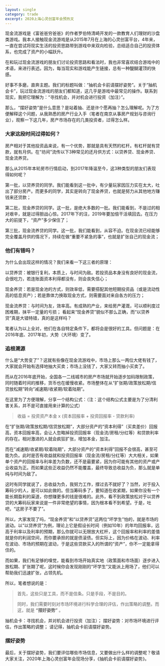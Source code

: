 ```yaml
---
layout: single
category: trade
excerpt: 2020上海心灵创富年会预热文
---  
```


现金流游戏是《富爸爸穷爸爸》的作者罗伯特清崎开发的一款教育人们理财的沙盘类游戏。我本人接触现金流游戏是从2015年7月在上海的心灵创富平台，4年来，一直在尝试将现实生活的投资思路带到游戏中来双向检验，总结适合自己的投资体系，也完成了资产的小幅跃升。

在和玩过现金流游戏的朋友们讨论投资思路和看法时，我也非常喜欢结合游戏中的术语，来进行表述。因为，每当现实和游戏能产生链接，总有一种醍醐灌顶的快感。

好事不多磨，直奔主题。我们的标题叫做：“抽机会卡前请摆好姿势”。关于“抽机会卡”，玩过现金流游戏的朋友们都知道，这几乎是游戏中最常见的操作。联系到现实，我把它理解为：“寻找机会，并对机会进行投资（加注）”。

那么，“摆好姿势”是什么意思？是站着抽、还是许个愿再抽？怎么理解呢。为了方便解释这个问题，从我熟悉的房产行业入手（笔者在南京从事房产规划与咨询行业），观察一下这几年，房产市场存在的几类投资者，过得怎么样。

### 大家这段时间过得如何？
房产相对于其他投资品来说，有一个优势，那就是具有天然的杠杆。有杠杆就有贷款，就有月供。在“坊间”流传以下3种常见的还月供方式：以贷养贷、现金养贷、现金流养贷。

那么从2015年本轮房市行情启动，到2017年降温至今，这3种类型的朋友们表现得如何呢？

第一批，以贷养贷的同学。我们能看到这一批中，有少量玩家因压力实在太大，吐出了部分房产。而更多的同学，其实是转向了现金养贷，也就是努力从其他地方赚钱来还贷款；

第二批，现金养贷的同学。这一批，是绝大多数的一批。我们能看到，不是过的相对艰辛，就是过得胆战心惊。2017年下的注，2019年要加倍干活填回去。在压力大的前提下，“资产”多少保住了；

第三批，现金流养贷的同学。这一批，我们能看到，从容不迫。在现金流已经能够完全覆盖月供的情况下，持续在做“重要不紧急的事”，也就是扩张自己的现金流；

### 他们有错吗？
为什么会出现这样的情况？我们来看一下这三者的原理：

以贷养贷：被银行复利，本质上，与时间为敌。若投资品本身没有良好的现金流，会很吃力，若连账面资本利得都没有，则会丧失信心；

现金养贷：若是现金池的方式，则效率低，需要搭配其他短期投资品（或是流动性高的低息资产）；若是靠体力换取现金方式，则需要面对来自各方的压力；

现金流养贷：与时间为友，效率高。有成熟的产业，来给房产灌溉，可以顺利度过困难期，抹平一定量的亏损；
看起来“现金养贷”貌似不那么正确，而“以贷养贷”真是大错特错，真的是这样吗？

笔者认为以上全对，他们在各自特定条件下，都将会是很好的工具。但问题是：在2016年底、2017年初，大势（大环境）变了。

### 追根溯源
什么是“大势变了”？这就有些像在现金流游戏中，市场上那么一两位大佬有钱了，大家就会开始有选择地抽大买卖；市场上没钱了，大家又转而抽小买卖了。

而从在2016年底开始，全国各一二线城市的房产市场就开始逐步加码限制政策，同时随着时间的推移，货币也在缓慢收紧。市场整体在从“扩张期/政策放松期/信贷放松期”转向“减速期/收紧期/软着陆期”。

在这里为了方便理解，分享一个结构公式：（注：这个结构公式主要是为了分清利害关系，并不是可直接用来计算的公式）

>收益 = 投资资产本金 x (资本回报率 + 投资回报率 - 贷款利率)

在“扩张期/政策放松期/信贷放松期”，大部分资产的“资本利得”（买卖差价）回报高，资本回报率高，会让人忽略掉投资回报率（现金流/房租/分红等）和贷款利率的存在。相对激进的人就会疯狂扩张，增加本金，加注。

而在“减速期/收紧期/软着陆期”，大部分资产的“资本利得”回报不会很高，甚至可能为负。此时是否有收益就和投资回报率（现金流/房租/分红等）大大相关，如果单个资产的回报率与利率差为负数，还不是最要紧，因为你可能有其他的资产或产业收益为正。而如果这些正收益仍然不能覆盖，最终导致总收益为负，那么就是单纯与时间为敌了。

这时有同学就说了，总收益为负，我努力工作，撑过去不就好了？当然，对于投入筹码少的人，是可以如此做的。但当筹码多了，要知道在收紧期，如果你没有一个能长期盈利的渠道，你想赚更多的钱是很难的。此外，看不到政策放松对于以贷养贷的大筹码玩家来说是一件非常绝望的事情，因为根本看不到希望。于是，吐吧，“这房子不要了”。

所以，大家发现了吗，“现金养贷”和“以贷养贷”这两位“坏学生”怕的，就是市场的波动。以“以贷养贷”为例，理论上它是假设长时间（例如10年）的年均回报率，远高于利率以及利率的预期，那么你就可以无限放大杠杆，这个回报率和利率的差值就是你的利润空间，而你要承担的就是债滚债。但实际上，因为价格在波动、利率在波动、市场的预期在波动，于是这些贷款买入的所谓的“资产”，你不一定能拿得住的。

而如果，我们有足够的嗅觉，能看到市场开始真实地（政策面和市场面）逐步进入放松期、扩张期了呢，这时候你会发现刚刚的“坏学生”又能派上用场了，他们可以帮助我们迅速扩张，占领先机。

所以，笔者想说的是：

>首先，这些只是工具，而不是信条。只是手段，不是目的。
>
>同时，我们需要时刻对市场环境进行科学合理的评估，作出策略的调整。而这，就是 **“摆好姿势”** 。

抽机会卡：寻找机会，并对机会进行投资（加注）；
摆好姿势：对市场环境进行评估，作出策略的调整；
请记得，抽机会卡前请摆好姿势。

### 摆好姿势
最后，关于摆好姿势，我们要评估哪些市场信息，又要做出什么样的调整呢？敬请大家关注，2020年上海心灵创富年会现场分享，《抽机会卡前请摆好姿势》。
